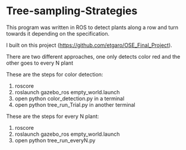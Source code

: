 # Tree-sampling-Strategies
This program was written in ROS to detect plants along a row and turn towards it depending on the specification.

I built on this project (https://github.com/etgaro/OSE_Final_Project).

There are two different approaches, one only detects color red and the other goes to every N plant

These are the steps for color detection:
 1) roscore
 2) roslaunch gazebo_ros empty_world.launch
 3) open python color_detection.py in a terminal
 4) open python tree_run_Trial.py in another terminal
 
 
 These are the steps for every N plant:
 1) roscore
 2) roslaunch gazebo_ros empty_world.launch
 4) open python tree_run_everyN.py
